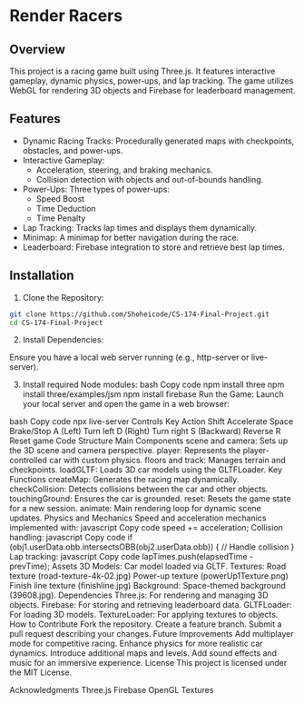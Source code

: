 # Render Racers
## Overview
This project is a racing game built using Three.js. It features interactive gameplay, dynamic physics, power-ups, and lap tracking. The game utilizes WebGL for rendering 3D objects and Firebase for leaderboard management.

## Features
- Dynamic Racing Tracks: Procedurally generated maps with checkpoints, obstacles, and power-ups.
- Interactive Gameplay:
  - Acceleration, steering, and braking mechanics.
  - Collision detection with objects and out-of-bounds handling.
- Power-Ups: Three types of power-ups:
  - Speed Boost
  - Time Deduction
  - Time Penalty
- Lap Tracking: Tracks lap times and displays them dynamically.
- Minimap: A minimap for better navigation during the race.
- Leaderboard: Firebase integration to store and retrieve best lap times.

## Installation
1. Clone the Repository:
```bash
git clone https://github.com/Shoheicode/CS-174-Final-Project.git
cd CS-174-Final-Project
``` 
2. Install Dependencies:

Ensure you have a local web server running (e.g., http-server or live-server).

3. Install required Node modules:
bash
Copy code
npm install three
npm install three/examples/jsm
npm install firebase
Run the Game: Launch your local server and open the game in a web browser:

bash
Copy code
npx live-server
Controls
Key	Action
Shift	Accelerate
Space	Brake/Stop
A (Left)	Turn left
D (Right)	Turn right
S (Backward)	Reverse
R	Reset game
Code Structure
Main Components
scene and camera: Sets up the 3D scene and camera perspective.
player: Represents the player-controlled car with custom physics.
floors and track: Manages terrain and checkpoints.
loadGLTF: Loads 3D car models using the GLTFLoader.
Key Functions
createMap: Generates the racing map dynamically.
checkCollision: Detects collisions between the car and other objects.
touchingGround: Ensures the car is grounded.
reset: Resets the game state for a new session.
animate: Main rendering loop for dynamic scene updates.
Physics and Mechanics
Speed and acceleration mechanics implemented with:
javascript
Copy code
speed += acceleration;
Collision handling:
javascript
Copy code
if (obj1.userData.obb.intersectsOBB(obj2.userData.obb)) {
    // Handle collision
}
Lap tracking:
javascript
Copy code
lapTimes.push(elapsedTime - prevTime);
Assets
3D Models: Car model loaded via GLTF.
Textures:
Road texture (road-texture-4k-02.jpg)
Power-up texture (powerUp1Texture.png)
Finish line texture (finishline.jpg)
Background: Space-themed background (39608.jpg).
Dependencies
Three.js: For rendering and managing 3D objects.
Firebase: For storing and retrieving leaderboard data.
GLTFLoader: For loading 3D models.
TextureLoader: For applying textures to objects.
How to Contribute
Fork the repository.
Create a feature branch.
Submit a pull request describing your changes.
Future Improvements
Add multiplayer mode for competitive racing.
Enhance physics for more realistic car dynamics.
Introduce additional maps and levels.
Add sound effects and music for an immersive experience.
License
This project is licensed under the MIT License.

Acknowledgments
Three.js
Firebase
OpenGL Textures
